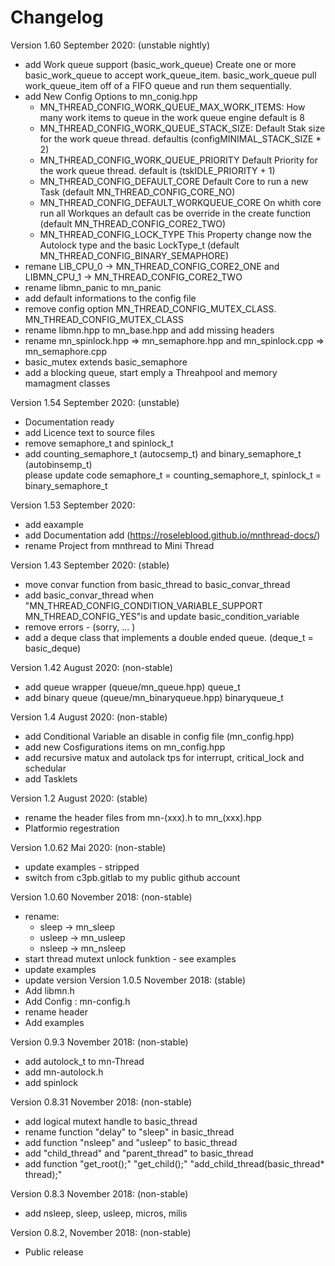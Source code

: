 # Changelog

Version 1.60 September 2020: (unstable nightly)
  * add Work queue support (basic_work_queue) Create one or more basic_work_queue
    to accept work_queue_item. basic_work_queue pull work_queue_item off of a FIFO queue and 
    run them sequentially.  
  * add New Config Options to mn_conig.hpp
      * MN_THREAD_CONFIG_WORK_QUEUE_MAX_WORK_ITEMS: How many work items to queue in the work queue engine default is 8
      * MN_THREAD_CONFIG_WORK_QUEUE_STACK_SIZE: Default Stak size for the work queue thread. defaultis (configMINIMAL_STACK_SIZE * 2)
      * MN_THREAD_CONFIG_WORK_QUEUE_PRIORITY Default Priority for the work queue thread. default is (tskIDLE_PRIORITY + 1)
      * MN_THREAD_CONFIG_DEFAULT_CORE Default Core to run a new Task (default MN_THREAD_CONFIG_CORE_NO)
      * MN_THREAD_CONFIG_DEFAULT_WORKQUEUE_CORE On whith core run all Workques an default  cas be override in the create function (default MN_THREAD_CONFIG_CORE2_TWO)
      * MN_THREAD_CONFIG_LOCK_TYPE This Property change now the Autolock type and the basic LockType_t (default MN_THREAD_CONFIG_BINARY_SEMAPHORE)
  * remane LIB_CPU_0 -> MN_THREAD_CONFIG_CORE2_ONE and LIBMN_CPU_1 -> MN_THREAD_CONFIG_CORE2_TWO
  * rename libmn_panic to mn_panic
  * add default informations to the config file 
  * remove config option MN_THREAD_CONFIG_MUTEX_CLASS. MN_THREAD_CONFIG_MUTEX_CLASS 
  * rename libmn.hpp to mn_base.hpp and add missing headers 
  * rename mn_spinlock.hpp => mn_semaphore.hpp and mn_spinlock.cpp => mn_semaphore.cpp
  * basic_mutex extends basic_semaphore
  * add a blocking queue, start emply a Threahpool and memory mamagment classes

Version 1.54 September 2020: (unstable)
  * Documentation ready
  * add Licence text to source files
  * remove semaphore_t and spinlock_t
  * add counting_semaphore_t (autocsemp_t) and binary_semaphore_t (autobinsemp_t)  
  please update code semaphore_t = counting_semaphore_t, spinlock_t = binary_semaphore_t
                            
Version 1.53 September 2020: 
  * add eaxample
  * add Documentation add (https://roseleblood.github.io/mnthread-docs/)
  * rename Project from mnthread to Mini Thread

Version 1.43 September 2020:  (stable)
  * move convar function from basic_thread to basic_convar_thread 
  * add basic_convar_thread when "MN_THREAD_CONFIG_CONDITION_VARIABLE_SUPPORT  MN_THREAD_CONFIG_YES"is and update basic_condition_variable
  * remove errors - (sorry, ... )
  * add a deque class that implements a double ended queue. (deque_t = basic_deque)
                    
Version 1.42 August 2020: (non-stable)
  * add queue wrapper (queue/mn_queue.hpp) queue_t
  * add binary queue (queue/mn_binaryqueue.hpp) binaryqueue_t
  
Version 1.4 August 2020: (non-stable)
  * add Conditional Variable an disable in config file (mn_config.hpp)
  * add new Cosfigurations items on mn_config.hpp
  * add recursive matux and autolack tps for interrupt, critical_lock and schedular
  * add Tasklets

Version 1.2 August 2020: (stable)
  * rename the header files from mn-(xxx).h to mn_(xxx).hpp
  * Platformio regestration

Version 1.0.62 Mai 2020:  (non-stable)
  * update examples - stripped
  * switch from c3pb.gitlab to my public github account

Version 1.0.60 November 2018: (non-stable)
  * rename:
      * sleep -> mn_sleep
      * usleep -> mn_usleep
      * nsleep -> mn_nsleep
  * start thread mutext unlock funktion - see examples
  * update examples
  * update version
Version 1.0.5 November 2018: (stable)
  * Add libmn.h
  * Add Config : mn-config.h
  * rename header
  * Add examples

Version 0.9.3 November 2018: (non-stable)
  * add autolock_t to mn-Thread
  * add mn-autolock.h
  * add spinlock

Version 0.8.31 November 2018: (non-stable)
  * add logical mutext handle to basic_thread
  * rename function "delay" to "sleep" in basic_thread
  * add function "nsleep" and "usleep" to basic_thread
  * add "child_thread" and "parent_thread" to basic_thread
  * add function "get_root();" "get_child();" "add_child_thread(basic_thread* thread);"

Version 0.8.3 November 2018: (non-stable)
 * add nsleep, sleep, usleep, micros, milis


Version 0.8.2, November 2018: (non-stable)
 * Public release
